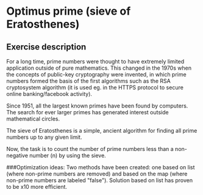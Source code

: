 # Optimus prime (sieve of Eratosthenes)
## Exercise description
For a long time, prime numbers were thought to have extremely limited application outside of pure mathematics. This changed in the 1970s when the concepts of public-key cryptography were invented, in which prime numbers formed the basis of the first algorithms such as the RSA cryptosystem algorithm (it is used eg. in the HTTPS protocol to secure online banking/facebook activity). 

Since 1951, all the largest known primes have been found by computers. The search for ever larger primes has generated interest outside mathematical circles.

The sieve of Eratosthenes is a simple, ancient algorithm for finding all prime numbers up to any given limit.

Now, the task is to count the number of prime numbers less than a non-negative number (n) by using the sieve.

###Optimization ideas:
Two methods have been created: one based on list (where non-prime numbers are removed) and based on the map (where non-prime numbers are labeled "false").
Solution based on list has proven to be x10 more efficient.
